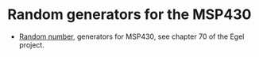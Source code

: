 # Random generators for the MSP430 # 

- [Random number](https://home.hccnet.nl/willem.ouwerkerk/egel-for-msp430/egel%20for%20launchpad.html#e07x), generators for MSP430, see chapter 70 of the Egel project.  
